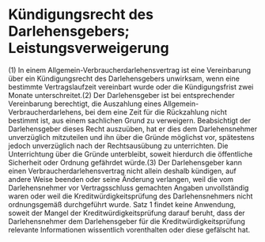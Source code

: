 # Kündigungsrecht des Darlehensgebers; Leistungsverweigerung

(1) In einem Allgemein-Verbraucherdarlehensvertrag ist eine Vereinbarung über ein Kündigungsrecht des Darlehensgebers unwirksam, wenn eine bestimmte Vertragslaufzeit vereinbart wurde oder die Kündigungsfrist zwei Monate unterschreitet.(2) Der Darlehensgeber ist bei entsprechender Vereinbarung berechtigt, die Auszahlung eines Allgemein-Verbraucherdarlehens, bei dem eine Zeit für die Rückzahlung nicht bestimmt ist, aus einem sachlichen Grund zu verweigern. Beabsichtigt der Darlehensgeber dieses Recht auszuüben, hat er dies dem Darlehensnehmer unverzüglich mitzuteilen und ihn über die Gründe möglichst vor, spätestens jedoch unverzüglich nach der Rechtsausübung zu unterrichten. Die Unterrichtung über die Gründe unterbleibt, soweit hierdurch die öffentliche Sicherheit oder Ordnung gefährdet würde.(3) Der Darlehensgeber kann einen Verbraucherdarlehensvertrag nicht allein deshalb kündigen, auf andere Weise beenden oder seine Änderung verlangen, weil die vom Darlehensnehmer vor Vertragsschluss gemachten Angaben unvollständig waren oder weil die Kreditwürdigkeitsprüfung des Darlehensnehmers nicht ordnungsgemäß durchgeführt wurde. Satz 1 findet keine Anwendung, soweit der Mangel der Kreditwürdigkeitsprüfung darauf beruht, dass der Darlehensnehmer dem Darlehensgeber für die Kreditwürdigkeitsprüfung relevante Informationen wissentlich vorenthalten oder diese gefälscht hat. 

